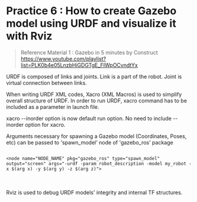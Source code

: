 # Practice 6 : How to create Gazebo model using URDF and visualize it with Rviz

> Reference Material 1 : Gazebo in 5 minutes by Construct
> https://www.youtube.com/playlist?list=PLK0b4e05LnzbHiGDGTgE_FIWpOCvndtYx

URDF is composed of links and joints. Link is a part of the robot. Joint is virtual connection between links.

When writing URDF XML codes, Xacro (XML Macros) is used to simplify overall structure of URDF. In order to run URDF, xacro command has to be included as a parameter in launch file.

xacro --inorder option is now default run option. No need to include --inorder option for xacro.

Arguments necessary for spawning a Gazebo model (Coordinates, Poses, etc) can be passed to 'spawn_model' node of 'gazebo_ros' package    

<code>
&ltnode name="NODE_NAME" pkg="gazebo_ros" type="spawn_model" 
output="screen" args="-urdf -param robot_description -model my_robot -x $(arg x) -y $(arg y) -z $(arg z)"&gt
</code>
<br></br>

Rviz is used to debug URDF models' integrity and internal TF structures.
